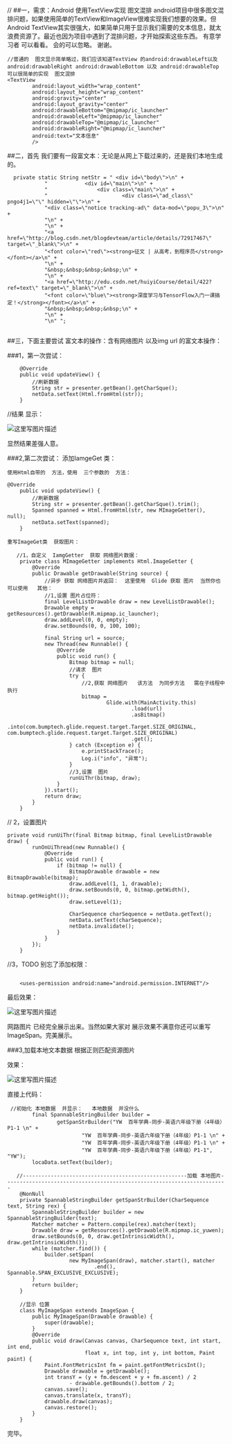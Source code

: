 
//
##一，需求：Android 使用TextView实现  图文混排
	android项目中很多图文混排问题，如果使用简单的TextView和ImageView很难实现我们想要的效果。但Android TextView其实很强大，如果简单只用于显示我们需要的文本信息，就太浪费资源了。最近也因为项目中遇到了混排问题，才开始探索这些东西。    有意学习者 可以看看。   会的可以忽略。
	谢谢。
	
```
//普通的  图文显示简单略过，我们应该知道TextView 的android:drawableLeft以及android:drawableRight android:drawableBottom 以及 android:drawableTop   可以很简单的实现  图文混排
<TextView
        android:layout_width="wrap_content"
        android:layout_height="wrap_content"
        android:gravity="center"
        android:layout_gravity="center"
        android:drawableBottom="@mipmap/ic_launcher"
        android:drawableLeft="@mipmap/ic_launcher"
        android:drawableTop="@mipmap/ic_launcher"
        android:drawableRight="@mipmap/ic_launcher"
        android:text="文本信息"
        />

```

##二，首先 我们要有一段富文本：无论是从网上下载过来的，还是我们本地生成的。

```
  private static String netStr = " <div id=\"body\">\n" +
            "            <div id=\"main\">\n" +
            "                <div class=\"main\">\n" +
            "                        <div class=\"ad_class\" pngo4j1=\"\" hidden=\"\">\n" +
            "<div class=\"notice tracking-ad\" data-mod=\"popu_3\">\n" +
            "\n" +
            "\n" +
            "<a href=\"http://blog.csdn.net/blogdevteam/article/details/72917467\" target=\"_blank\">\n" +
            "<font color=\"red\"><strong>征文 | 从高考，到程序员</strong></font></a>\n" +
            "\n" +
            "&nbsp;&nbsp;&nbsp;&nbsp;\n" +
            "\n" +
            "<a href=\"http://edu.csdn.net/huiyiCourse/detail/422?ref=text\" target=\"_blank\">\n" +
            "<font color=\"blue\"><strong>深度学习与TensorFlow入门一课搞定！</strong></font></a>\n" +
            "&nbsp;&nbsp;&nbsp;&nbsp;\n" +
            "\n" +
            "\n" ";
            
```

##三，下面主要尝试  富文本的操作：含有网络图片  以及img url  的富文本操作：

###1，第一次尝试：

```
    @Override
    public void updateView() {
        //刷新数据
        String str = presenter.getBean().getCharSque();
        netData.setText(Html.fromHtml(str));
    }
```
//结果  显示：

![这里写图片描述](http://img.blog.csdn.net/20170614210509608?watermark/2/text/aHR0cDovL2Jsb2cuY3Nkbi5uZXQvdTAxMzIzMzA5Nw==/font/5a6L5L2T/fontsize/400/fill/I0JBQkFCMA==/dissolve/70/gravity/SouthEast)


显然结果差强人意。

###2,第二次尝试： 添加IamgeGet 类：

	使用Html自带的  方法，使用  三个参数的  方法：
```
@Override
    public void updateView() {
        //刷新数据
        String str = presenter.getBean().getCharSque().trim();
        Spanned spanned = Html.fromHtml(str, new MImageGetter(), null);
        netData.setText(spanned);
    }
```

	重写ImageGet类  获取图片：
```
   //1，自定义  IamgGetter  获取 网络图片数据：
    private class MImageGetter implements Html.ImageGetter {
        @Override
        public Drawable getDrawable(String source) {
            //异步 获取 网络图片并返回：  这里使用  Glide 获取 图片  当然你也可以使用   其他：
            //1,设置 图片占位符：
            final LevelListDrawable draw = new LevelListDrawable();
            Drawable empty = getResources().getDrawable(R.mipmap.ic_launcher);
            draw.addLevel(0, 0, empty);
            draw.setBounds(0, 0, 100, 100);

            final String url = source;
            new Thread(new Runnable() {
                @Override
                public void run() {
                    Bitmap bitmap = null;
                    //请求  图片
                    try {
                        //2,获取 网络图片   该方法  为同步方法   需在子线程中执行
                        bitmap =
                                Glide.with(MainActivity.this)
                                        .load(url)
                                        .asBitmap()
                                        .into(com.bumptech.glide.request.target.Target.SIZE_ORIGINAL, com.bumptech.glide.request.target.Target.SIZE_ORIGINAL)
                                        .get();
                    } catch (Exception e) {
                        e.printStackTrace();
                        Log.i("info", "异常");
                    }
                    //3,设置  图片
                    runUiThr(bitmap, draw);
                }
            }).start();
            return draw;
        }
    }
```

// 2，设置图片

```
private void runUiThr(final Bitmap bitmap, final LevelListDrawable draw) {
        runOnUiThread(new Runnable() {
            @Override
            public void run() {
                if (bitmap != null) {
                    BitmapDrawable drawable = new BitmapDrawable(bitmap);
                    draw.addLevel(1, 1, drawable);
                    draw.setBounds(0, 0, bitmap.getWidth(), bitmap.getHeight());
                    draw.setLevel(1);

                    CharSequence charSequence = netData.getText();
                    netData.setText(charSequence);
                    netData.invalidate();
                }
            }
        });
    }
```

//3，TODO 别忘了添加权限：

```

    <uses-permission android:name="android.permission.INTERNET"/>
```

最后效果：

![这里写图片描述](http://img.blog.csdn.net/20170614214811395?watermark/2/text/aHR0cDovL2Jsb2cuY3Nkbi5uZXQvdTAxMzIzMzA5Nw==/font/5a6L5L2T/fontsize/400/fill/I0JBQkFCMA==/dissolve/70/gravity/SouthEast)

网路图片  已经完全展示出来。当然如果大家对  展示效果不满意你还可以重写ImageSpan。完美展示。


###3,加载本地文本数据  根据正则匹配资源图片

效果：

![这里写图片描述](http://img.blog.csdn.net/20170614220805143?watermark/2/text/aHR0cDovL2Jsb2cuY3Nkbi5uZXQvdTAxMzIzMzA5Nw==/font/5a6L5L2T/fontsize/400/fill/I0JBQkFCMA==/dissolve/70/gravity/SouthEast)


直接上代码：

```
 //初始化 本地数据  并显示：   本地数据  并没什么
        final SpannableStringBuilder builder =
                getSpanStrBuilder("YW  百年学典-同步-英语六年级下册（4年级）P1-1 \n" +
                        "YW  百年学典-同步-英语六年级下册（4年级）P1-1 \n" +
                        "YW  百年学典-同步-英语六年级下册（4年级）P1-1 \n" +
                        "YW  百年学典-同步-英语六年级下册（4年级）P1-1", "YW");
        locaData.setText(builder);
```

```
   //-----------------------------------------------------加载 本地图片------------------------------------------------------------------------
    @NonNull
    private SpannableStringBuilder getSpanStrBuilder(CharSequence text, String rex) {
        SpannableStringBuilder builder = new SpannableStringBuilder(text);
        Matcher matcher = Pattern.compile(rex).matcher(text);
        Drawable draw = getResources().getDrawable(R.mipmap.ic_yuwen);
        draw.setBounds(0, 0, draw.getIntrinsicWidth(), draw.getIntrinsicWidth());
        while (matcher.find()) {
            builder.setSpan(
                    new MyImageSpan(draw), matcher.start(), matcher
                            .end(), Spannable.SPAN_EXCLUSIVE_EXCLUSIVE);
        }
        return builder;
    }

    //显示 位置
    class MyImageSpan extends ImageSpan {
        public MyImageSpan(Drawable drawable) {
            super(drawable);
        }
        @Override
        public void draw(Canvas canvas, CharSequence text, int start, int end,
                         float x, int top, int y, int bottom, Paint paint) {
            Paint.FontMetricsInt fm = paint.getFontMetricsInt();
            Drawable drawable = getDrawable();
            int transY = (y + fm.descent + y + fm.ascent) / 2
                    - drawable.getBounds().bottom / 2;
            canvas.save();
            canvas.translate(x, transY);
            drawable.draw(canvas);
            canvas.restore();
        }
    }
```


完毕。






